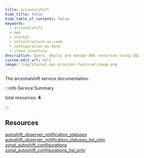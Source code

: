 ```yaml
---
title: arczonalshift
hide_title: false
hide_table_of_contents: false
keywords:
  - arczonalshift
  - aws
  - stackql
  - infrastructure-as-code
  - configuration-as-data
  - cloud inventory
description: Query, deploy and manage AWS resources using SQL
custom_edit_url: null
image: /img/stackql-aws-provider-featured-image.png
---
```


The arczonalshift service documentation.

:::info Service Summary

<div class="row">
<div class="providerDocColumn">
<span>total resources:&nbsp;<b>4</b></span><br />
</div>
</div>

:::

## Resources
<div class="row">
<div class="providerDocColumn">
<a href="/services/arczonalshift/autoshift_observer_notification_statuses/">autoshift_observer_notification_statuses</a><br />
<a href="/services/arczonalshift/autoshift_observer_notification_statuses_list_only/">autoshift_observer_notification_statuses_list_only</a>
</div>
<div class="providerDocColumn">
<a href="/services/arczonalshift/zonal_autoshift_configurations/">zonal_autoshift_configurations</a><br />
<a href="/services/arczonalshift/zonal_autoshift_configurations_list_only/">zonal_autoshift_configurations_list_only</a>
</div>
</div>
